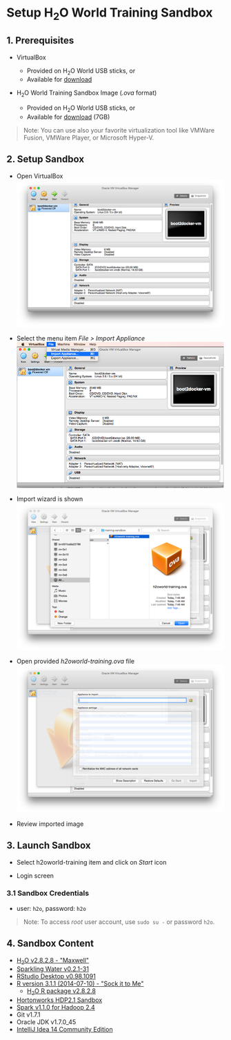 # Setup H<sub>2</sub>O World Training Sandbox

## 1. Prerequisites
  * VirtualBox
    * Provided on H<sub>2</sub>O World USB sticks, or
    * Available for [download](https://www.virtualbox.org/wiki/Downloads)
    
  * H<sub>2</sub>O World Training Sandbox Image (*.ova* format)
    * Provided on H<sub>2</sub>O World USB sticks, or
    * Available for [download](https://s3.amazonaws.com/h2o-release/h2o/sandbox/h2oworld-training.ova) (7GB)

> Note: You can use also your favorite virtualization tool like VMWare Fusion, VMWare Player, or Microsoft Hyper-V.

## 2. Setup Sandbox
  * Open VirtualBox
  ![VirtualBox Application](images/01_virtualbox.png)

  * Select the menu item _File > Import Appliance_ 
  ![VirtualBox Menu](images/02_vb_menu.png)

  * Import wizard is shown
  ![Select file](images/03_select_file.png)

  * Open provided _h2oworld-training.ova_ file
  ![Select file](images/04_import_wizard.png)

  * Review imported image
 
## 3. Launch Sandbox
  * Select h2oworld-training item and click on _Start_ icon
  
  * Login screen

### 3.1 Sandbox Credentials
 * user: `h2o`, password: `h2o`

> Note: To access _root_ user account, use `sudo su -` or password `h2o`.
 

## 4. Sandbox Content
  * [H<sub>2</sub>O v2.8.2.8 - "Maxwell"](http://h2o-release.s3.amazonaws.com/h2o/rel-maxwell/8/index.html)
  * [Sparkling Water v0.2.1-31](http://h2o-release.s3.amazonaws.com/sparkling-water/master/31/index.html)
  * [RStudio Desktop v0.98.1091](http://www.rstudio.com/products/rstudio/download/)
  * [R version 3.1.1 (2014-07-10) - "Sock it to Me"](http://www.r-project.org)
    * [H<sub>2</sub>O R package v2.8.2.8](http://h2o-release.s3.amazonaws.com/h2o/rel-maxwell/8/index.html#R)
  * [Hortonworks HDP2.1 Sandbox](http://hortonworks.com/products/hortonworks-sandbox/#install)
  * [Spark v1.1.0 for Hadoop 2.4](https://spark.apache.org/downloads.html)
  * Git v1.7.1
  * Oracle JDK v1.7.0_45
  * [IntelliJ Idea 14 Community Edition](https://www.jetbrains.com/idea/download/)
  
